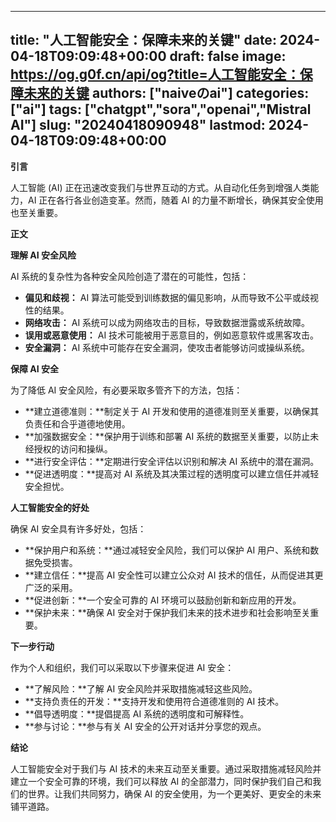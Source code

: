 
---
title: "人工智能安全：保障未来的关键"
date: 2024-04-18T09:09:48+00:00
draft: false
image: https://og.g0f.cn/api/og?title=人工智能安全：保障未来的关键
authors: ["naiveのai"]
categories: ["ai"]
tags: ["chatgpt","sora","openai","Mistral AI"]
slug: "20240418090948"
lastmod: 2024-04-18T09:09:48+00:00
---
**引言**

人工智能 (AI) 正在迅速改变我们与世界互动的方式。从自动化任务到增强人类能力，AI 正在各行各业创造变革。然而，随着 AI 的力量不断增长，确保其安全使用也至关重要。

**正文**

**理解 AI 安全风险**

AI 系统的复杂性为各种安全风险创造了潜在的可能性，包括：

* **偏见和歧视：** AI 算法可能受到训练数据的偏见影响，从而导致不公平或歧视性的结果。
* **网络攻击：** AI 系统可以成为网络攻击的目标，导致数据泄露或系统故障。
* **误用或恶意使用：** AI 技术可能被用于恶意目的，例如恶意软件或黑客攻击。
* **安全漏洞：** AI 系统中可能存在安全漏洞，使攻击者能够访问或操纵系统。

**保障 AI 安全**

为了降低 AI 安全风险，有必要采取多管齐下的方法，包括：

* **建立道德准则：**制定关于 AI 开发和使用的道德准则至关重要，以确保其负责任和合乎道德地使用。
* **加强数据安全：**保护用于训练和部署 AI 系统的数据至关重要，以防止未经授权的访问和操纵。
* **进行安全评估：**定期进行安全评估以识别和解决 AI 系统中的潜在漏洞。
* **促进透明度：**提高对 AI 系统及其决策过程的透明度可以建立信任并减轻安全担忧。

**人工智能安全的好处**

确保 AI 安全具有许多好处，包括：

* **保护用户和系统：**通过减轻安全风险，我们可以保护 AI 用户、系统和数据免受损害。
* **建立信任：**提高 AI 安全性可以建立公众对 AI 技术的信任，从而促进其更广泛的采用。
* **促进创新：**一个安全可靠的 AI 环境可以鼓励创新和新应用的开发。
* **保护未来：**确保 AI 安全对于保护我们未来的技术进步和社会影响至关重要。

**下一步行动**

作为个人和组织，我们可以采取以下步骤来促进 AI 安全：

* **了解风险：**了解 AI 安全风险并采取措施减轻这些风险。
* **支持负责任的开发：**支持开发和使用符合道德准则的 AI 技术。
* **倡导透明度：**提倡提高 AI 系统的透明度和可解释性。
* **参与讨论：**参与有关 AI 安全的公开对话并分享您的观点。

**结论**

人工智能安全对于我们与 AI 技术的未来互动至关重要。通过采取措施减轻风险并建立一个安全可靠的环境，我们可以释放 AI 的全部潜力，同时保护我们自己和我们的世界。让我们共同努力，确保 AI 的安全使用，为一个更美好、更安全的未来铺平道路。